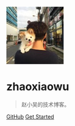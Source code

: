 ![logo](./images/head.jpg)

# zhaoxiaowu

> 赵小吴的技术博客。

[GitHub](https://github.com/zhaoxiaowu/blog)
[Get Started](README.md)